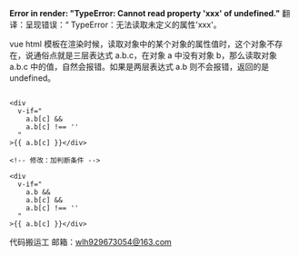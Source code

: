 **Error in render: "TypeError: Cannot read property 'xxx' of undefined."**
翻译：呈现错误：“ TypeError：无法读取未定义的属性'xxx'。

vue html 模板在渲染时候，读取对象中的某个对象的属性值时，这个对象不存在，说通俗点就是三层表达式 a.b.c，在对象 a 中没有对象 b，那么读取对象 a.b.c 中的值，自然会报错。如果是两层表达式 a.b 则不会报错，返回的是 undefined。

```

<div
  v-if="
    a.b[c] &&
    a.b[c] !== ''
  "
>{{ a.b[c] }}</div>

<!-- 修改：加判断条件 -->

<div
  v-if="
    a.b &&
    a.b[c] &&
    a.b[c] !== ''
  "
>{{ a.b[c] }}</div>

```

代码搬运工
邮箱：wlh929673054@163.com
